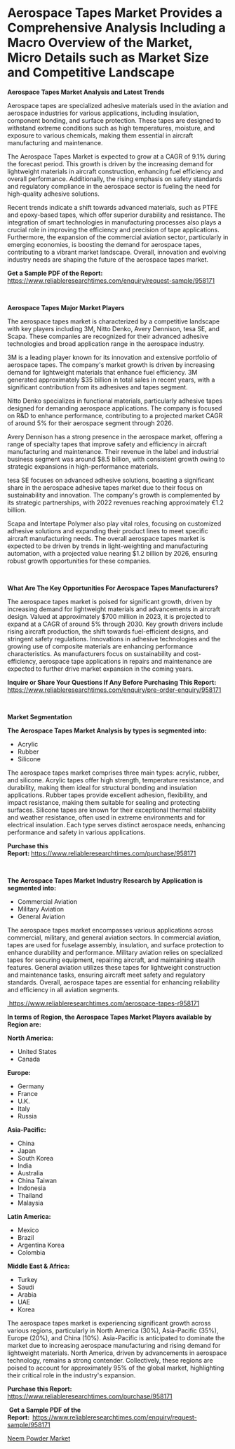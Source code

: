 <p><h1>Aerospace Tapes Market Provides a Comprehensive Analysis Including a Macro Overview of the Market, Micro Details such as Market Size and Competitive Landscape</h1></p><p><strong>Aerospace Tapes Market Analysis and Latest Trends</strong></p>
<p><p>Aerospace tapes are specialized adhesive materials used in the aviation and aerospace industries for various applications, including insulation, component bonding, and surface protection. These tapes are designed to withstand extreme conditions such as high temperatures, moisture, and exposure to various chemicals, making them essential in aircraft manufacturing and maintenance.</p><p>The Aerospace Tapes Market is expected to grow at a CAGR of 9.1% during the forecast period. This growth is driven by the increasing demand for lightweight materials in aircraft construction, enhancing fuel efficiency and overall performance. Additionally, the rising emphasis on safety standards and regulatory compliance in the aerospace sector is fueling the need for high-quality adhesive solutions.</p><p>Recent trends indicate a shift towards advanced materials, such as PTFE and epoxy-based tapes, which offer superior durability and resistance. The integration of smart technologies in manufacturing processes also plays a crucial role in improving the efficiency and precision of tape applications. Furthermore, the expansion of the commercial aviation sector, particularly in emerging economies, is boosting the demand for aerospace tapes, contributing to a vibrant market landscape. Overall, innovation and evolving industry needs are shaping the future of the aerospace tapes market.</p></p>
<p><strong>Get a Sample PDF of the Report:&nbsp;</strong> <a href="https://www.reliableresearchtimes.com/enquiry/request-sample/958171?utm_campaign=2230&utm_medium=2&utm_source=Github&utm_content=ia&utm_term=02042025&utm_id=aerospace-tapes">https://www.reliableresearchtimes.com/enquiry/request-sample/958171</a></p>
<p>&nbsp;</p>
<p><strong>Aerospace Tapes Major Market Players</strong></p>
<p><p>The aerospace tapes market is characterized by a competitive landscape with key players including 3M, Nitto Denko, Avery Dennison, tesa SE, and Scapa. These companies are recognized for their advanced adhesive technologies and broad application range in the aerospace industry.</p><p>3M is a leading player known for its innovation and extensive portfolio of aerospace tapes. The company's market growth is driven by increasing demand for lightweight materials that enhance fuel efficiency. 3M generated approximately $35 billion in total sales in recent years, with a significant contribution from its adhesives and tapes segment.</p><p>Nitto Denko specializes in functional materials, particularly adhesive tapes designed for demanding aerospace applications. The company is focused on R&D to enhance performance, contributing to a projected market CAGR of around 5% for their aerospace segment through 2026.</p><p>Avery Dennison has a strong presence in the aerospace market, offering a range of specialty tapes that improve safety and efficiency in aircraft manufacturing and maintenance. Their revenue in the label and industrial business segment was around $8.5 billion, with consistent growth owing to strategic expansions in high-performance materials.</p><p>tesa SE focuses on advanced adhesive solutions, boasting a significant share in the aerospace adhesive tapes market due to their focus on sustainability and innovation. The company's growth is complemented by its strategic partnerships, with 2022 revenues reaching approximately €1.2 billion.</p><p>Scapa and Intertape Polymer also play vital roles, focusing on customized adhesive solutions and expanding their product lines to meet specific aircraft manufacturing needs. The overall aerospace tapes market is expected to be driven by trends in light-weighting and manufacturing automation, with a projected value nearing $1.2 billion by 2026, ensuring robust growth opportunities for these companies.</p></p>
<p>&nbsp;</p>
<p><strong>What Are The Key Opportunities For Aerospace Tapes Manufacturers?</strong></p>
<p><p>The aerospace tapes market is poised for significant growth, driven by increasing demand for lightweight materials and advancements in aircraft design. Valued at approximately $700 million in 2023, it is projected to expand at a CAGR of around 5% through 2030. Key growth drivers include rising aircraft production, the shift towards fuel-efficient designs, and stringent safety regulations. Innovations in adhesive technologies and the growing use of composite materials are enhancing performance characteristics. As manufacturers focus on sustainability and cost-efficiency, aerospace tape applications in repairs and maintenance are expected to further drive market expansion in the coming years.</p></p>
<p><strong>Inquire or Share Your Questions If Any Before Purchasing This Report:</strong> <a href="https://www.reliableresearchtimes.com/enquiry/pre-order-enquiry/958171?utm_campaign=2230&utm_medium=2&utm_source=Github&utm_content=ia&utm_term=02042025&utm_id=aerospace-tapes">https://www.reliableresearchtimes.com/enquiry/pre-order-enquiry/958171</a></p>
<p>&nbsp;</p>
<p><strong>Market Segmentation</strong></p>
<p><strong>The Aerospace Tapes Market Analysis by types is segmented into:</strong></p>
<p><ul><li>Acrylic</li><li>Rubber</li><li>Silicone</li></ul></p>
<p><p>The aerospace tapes market comprises three main types: acrylic, rubber, and silicone. Acrylic tapes offer high strength, temperature resistance, and durability, making them ideal for structural bonding and insulation applications. Rubber tapes provide excellent adhesion, flexibility, and impact resistance, making them suitable for sealing and protecting surfaces. Silicone tapes are known for their exceptional thermal stability and weather resistance, often used in extreme environments and for electrical insulation. Each type serves distinct aerospace needs, enhancing performance and safety in various applications.</p></p>
<p><strong>Purchase this Report:&nbsp;</strong><a href="https://www.reliableresearchtimes.com/purchase/958171?utm_campaign=2230&utm_medium=2&utm_source=Github&utm_content=ia&utm_term=02042025&utm_id=aerospace-tapes">https://www.reliableresearchtimes.com/purchase/958171</a></p>
<p>&nbsp;</p>
<p><strong>The Aerospace Tapes Market Industry Research by Application is segmented into:</strong></p>
<p><ul><li>Commercial Aviation</li><li>Military Aviation</li><li>General Aviation</li></ul></p>
<p><p>The aerospace tapes market encompasses various applications across commercial, military, and general aviation sectors. In commercial aviation, tapes are used for fuselage assembly, insulation, and surface protection to enhance durability and performance. Military aviation relies on specialized tapes for securing equipment, repairing aircraft, and maintaining stealth features. General aviation utilizes these tapes for lightweight construction and maintenance tasks, ensuring aircraft meet safety and regulatory standards. Overall, aerospace tapes are essential for enhancing reliability and efficiency in all aviation segments.</p></p>
<p><a href="https://www.reliableresearchtimes.com/aerospace-tapes-r958171?utm_campaign=2230&utm_medium=2&utm_source=Github&utm_content=ia&utm_term=02042025&utm_id=aerospace-tapes">&nbsp;https://www.reliableresearchtimes.com/aerospace-tapes-r958171</a></p>
<p><strong>In terms of Region, the Aerospace Tapes Market Players available by Region are:</strong></p>
<p>
    <p> <strong> North America: </strong>
        <ul>
            <li>United States</li>
            <li>Canada</li>
        </ul>
        </p> 
    <p> <strong> Europe: </strong>
        <ul>
            <li>Germany</li>
            <li>France</li>
            <li>U.K.</li>
            <li>Italy</li>
            <li>Russia</li>
        </ul>
        </p> 
    <p> <strong> Asia-Pacific: </strong>
        <ul>
            <li>China</li>
            <li>Japan</li>
            <li>South Korea</li>
            <li>India</li>
            <li>Australia</li>
            <li>China Taiwan</li>
            <li>Indonesia</li>
            <li>Thailand</li>
            <li>Malaysia</li>
        </ul>
        </p> 
    <p> <strong> Latin America: </strong>
        <ul>
            <li>Mexico</li>
            <li>Brazil</li>
            <li>Argentina Korea</li>
            <li>Colombia</li>
        </ul>
        </p> 
    <p> <strong> Middle East & Africa: </strong>
        <ul>
            <li>Turkey</li>
            <li>Saudi</li>
            <li>Arabia</li>
            <li>UAE</li>
            <li>Korea</li>
        </ul>
    </p>
    </p>
<p><p>The aerospace tapes market is experiencing significant growth across various regions, particularly in North America (30%), Asia-Pacific (35%), Europe (20%), and China (10%). Asia-Pacific is anticipated to dominate the market due to increasing aerospace manufacturing and rising demand for lightweight materials. North America, driven by advancements in aerospace technology, remains a strong contender. Collectively, these regions are poised to account for approximately 95% of the global market, highlighting their critical role in the industry's expansion.</p></p>
<p><strong>Purchase this Report: </strong><a href="https://www.reliableresearchtimes.com/purchase/958171?utm_campaign=2230&utm_medium=2&utm_source=Github&utm_content=ia&utm_term=02042025&utm_id=aerospace-tapes">https://www.reliableresearchtimes.com/purchase/958171</a></p>
<p>&nbsp;<strong>Get a Sample PDF of the Report:&nbsp;&nbsp;</strong><a href="https://www.reliableresearchtimes.com/enquiry/request-sample/958171?utm_campaign=2230&utm_medium=2&utm_source=Github&utm_content=ia&utm_term=02042025&utm_id=aerospace-tapes">https://www.reliableresearchtimes.com/enquiry/request-sample/958171</a></p>
<p><strong></strong></p>
<p><p><a href="https://github.com/petbigbeepjn/Market-Research-Report-List-2/blob/main/neem-powder-market.md?utm_campaign=2230&utm_medium=2&utm_source=Github&utm_content=ia&utm_term=02042025&utm_id=aerospace-tapes">Neem Powder Market</a></p></p>